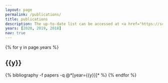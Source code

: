 ```yaml
---
layout: page
permalink: /publications/
title: publications
description: The up-to-date list can be accessed at <a href="https://scholar.google.com/citations?user=tEofsW0AAAAJ">Google Scholar</a>.
years: [2020, 2019, 2018]
nav: true
---
```


<div class="publications">

{% for y in page.years %}
  <h2 class="year">{{y}}</h2>
  {% bibliography -f papers -q @*[year={{y}}]* %}
{% endfor %}

</div>
